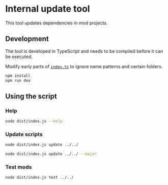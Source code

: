 # Internal update tool

This tool updates dependencies in mod projects.

## Development

The tool is developed in TypeScript and needs to be compiled before it can be executed.

Modify early parts of [`index.ts`](./src/index.ts) to ignore name patterns and certain folders.

```bash
npm install
npm run dev
```

## Using the script

### Help

```bash
node dist/index.js --help
```

### Update scripts

```bash
node dist/index.js update ../../
```

```bash
node dist/index.js update ../../ --major
```

### Test mods

```bash
node dist/index.js test ../../
```
